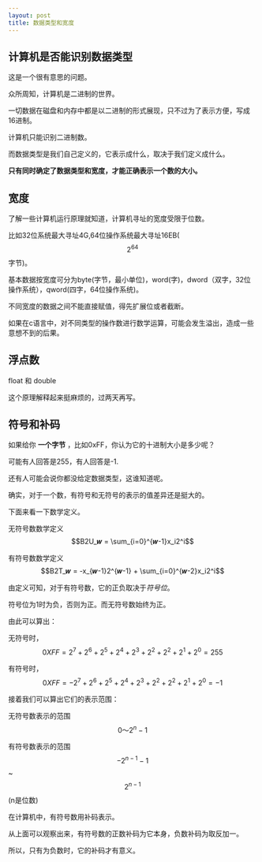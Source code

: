 ```yaml
---
layout: post
title: 数据类型和宽度
---
```

## 计算机是否能识别数据类型

这是一个很有意思的问题。

众所周知，计算机是二进制的世界。

一切数据在磁盘和内存中都是以二进制的形式展现，只不过为了表示方便，写成16进制。

计算机只能识别二进制数。

而数据类型是我们自己定义的，它表示成什么，取决于我们定义成什么。


**只有同时确定了数据类型和宽度，才能正确表示一个数的大小。**


## 宽度

了解一些计算机运行原理就知道，计算机寻址的宽度受限于位数。

比如32位系统最大寻址4G,64位操作系统最大寻址16EB($$2^{64}$$字节)。

基本数据按宽度可分为byte(字节，最小单位)，word(字)，dword（双字，32位操作系统），qword(四字，64位操作系统)。

不同宽度的数据之间不能直接赋值，得先扩展位或者截断。

如果在c语言中，对不同类型的操作数进行数学运算，可能会发生溢出，造成一些意想不到的后果。


## 浮点数

float 和 double

这个原理解释起来挺麻烦的，过两天再写。

## 符号和补码

如果给你 **一个字节** ，比如0xFF，你认为它的十进制大小是多少呢？

可能有人回答是255，有人回答是-1.

还有人可能会说你都没给定数据类型，这谁知道呢。

确实，对于一个数，有符号和无符号的表示的值差异还是挺大的。

下面来看一下数学定义。

无符号数数学定义 $$B2U_𝒘 = \sum_{i=0}^{𝒘-1}x_i2^i$$

有符号数数学定义 $$B2T_𝒘 = -x_{𝒘-1}2^{𝒘-1} + \sum_{i=0}^{𝒘-2}x_i2^i$$

由定义可知，对于有符号数，它的正负取决于*符号位*。

符号位为1时为负，否则为正。而无符号数始终为正。

由此可以算出：

无符号时，$$0XFF=2^7+2^6+2^5+2^4+2^3+2^2+2^2+2^1+2^0=255$$

有符号时，$$0XFF=-2^7+2^6+2^5+2^4+2^3+2^2+2^2+2^1+2^0=-1$$

接着我们可以算出它们的表示范围：

无符号数表示的范围 $$0～2^n-1$$

有符号数表示的范围 $$-2^{n-1}-1$$  ~  $$2^{n-1}$$
(n是位数)


在计算机中，有符号数用补码表示。

从上面可以观察出来，有符号数的正数补码为它本身，负数补码为取反加一。

所以，只有为负数时，它的补码才有意义。











